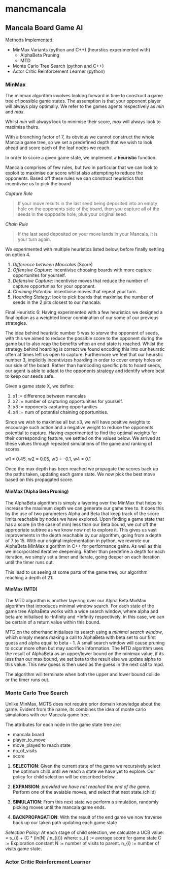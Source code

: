 # mancmancala

## Mancala Board Game AI 

Methods Implemented:
  * MinMax Variants (python and C++) (heurstics experimented with)
    * AlphaBeta Pruning
    * MTD
  * Monte Carlo Tree Search (python and C++)
  * Actor Critic Reinforcement Learner (python)
  
 ### MinMax
 The minmax algorithm involves looking forward in time to construct a game tree of possible game states.
 The assumption is that your opponent player will always play optimally. 
 We refer to the games agents respectively as *min* and *max*. 
 

Whilst *min* will always look to minimise their score, *max* will always look to maximise theirs.

With a branching factor of 7, its obvious we cannot construct the whole Mancala game tree, so we set a predefined depth that we wish to look ahead and score each of the leaf nodes we reach.

In order to score a given game state, we implement a **heuristic** function. 

Mancala comprises of few rules, but two in particular that we can look to exploit to maximise our score whilst also attempting to reduce the opponents. Based off these rules we can construct heuristics that incentivise us to pick the board  

*Capture Rule*
> If your move results in the last seed being deposited into an empty hole on the opponents side of the board, then you capture all of the seeds in the oppposite hole, plus your original seed.

*Chain Rule* 
> If the last seed deposited on your move lands in your Mancala, it is your turn again. 

We experimented with multiple heuristics listed below, before finally settling on option 4.
  1. *Difference between Mancalas* (Score)
  2. *Offensive Capture*: incentivise choosing boards with more capture opportunites for yourself.
  3. *Defensive Capture*: incentivise moves that reduce  the number of capture opportunies for your opponent.
  4. *Chaining Potential*: incentivise moves that repeat your turn. 
  5. *Hoarding Stategy*: look to pick boards that maximise the number of seeds in the 2 pits closest to our mancala.
     
    
Final Heuristic 6: 
Having experimented with a few heuristics we designed a final option as a weighted linear combination of our some of our previous strategies.

The idea behind heuristic number 5 was  to *starve* the opponent of seeds, with this we aimed to reduce the possible score to the opponent during the game but to also reap the benefits when an end state is reached. Whilst the strategy behind hoarding is correct we found encoding this into our heurstic often at times left us open to capture. Furthermore we feel that our heurstic number 3, implicitly incentivizes hoarding in order to cover empty holes on our side of the board. Rather than hardcoding specific pits to hoard seeds, our agent is able to adapt to the opponents strategy and identify where best to keep our seeds safe. 

Given a game state X, we define:
1. x1 := difference between mancalas 
2. x2 := number of capturing opportunities for yourself. 
3. x3 := opponents capturing opportunities 
4. x4 := num of potential chaining opportunities.

Since we wish to maximise all but x3, we will have positive weights to encourage such action and a negative weight to reduce the opponents potential to capture. Having experimented to find the optimal weights for their corresponding feature, we settled on the values below. We arrived at these values through repeated simulations of the game and ranking of scores.

w1 = 0.45, w2 = 0.05, w3 = -0.1, w4 = 0.1

Once the max depth has been reached we propagate the scores back up the paths taken, updating each game state. We now pick the best move based on this propagated score.
  
  #### MinMax (Alpha Beta Pruning)
The AlphaBeta algorithm is simply a layering over the MinMax that helps to increase the maximum depth we can generate our game tree to. It does this by the use of two parameters Alpha and Beta that keep track of the score limits reachable by nodes we have explored. Upon finding a game state that has a score (in the case of min) less than our Beta bound, we *cut* off the appropriate subtree as we know now not to explore it. This gives us vast improvements in the depth reachable by our algorithm, going from a depth of 7 to 15. With our original implementation in python, we rewrote our AlphaBeta MinMax algorithm in C++ for performance gains. As well as this we incorporated iterative deepening. Rather than predefine a depth for each iteration, we simply set a timer and iterate, going deeper on each iteration until the timer runs out.

This lead to us seeing at some parts of the game tree, our algorithm reaching a depth of 21. 
  
  #### MinMax (MTD)
The MTD algorithm is another layering over our Alpha Beta MinMax algorithm that introduces minimal window search. 
For each state of the game tree AlphaBeta works with a wide search window, where alpha and beta are initialised to -Infinity and +Infinity respectively. In this case, we can be certain of a return value within this bound. 

MTD on the otherhand initialises its search using a *minimal search window*, which simply means making a call to AlphaBeta with beta set to our first guess and alpha equal to beta - 1. A small search window will cause pruning to occur more often but may sacrifice information. The MTD algorithm uses the result of AlphaBeta as an upper/lower bound on the minimax value, if its less than our max bound, we set beta to the result else we update alpha to this value. This new guess is then used as the guess in the next call to mpd. 

The algorithm will terminate when both the upper and lower bound collide or the timer runs out. 

### Monte Carlo Tree Search
Unlike MinMax, MCTS does not require prior domain knowledge about the game. 
Evident from the name, its combines the idea of monte carlo simulations with our Mancala game tree.

The attributes for each node in the game state tree are:
  * mancala board
  * player_to_move
  * move_played to reach state
  * no_of_visits
  * score

1. **SELECTION**: 
Given the current state of the game we recursively select the optimum child until we reach a state
we have yet to explore. Our policy for child selection will be described below.

2. **EXPANSION**: *provided we have not reached the end of the game.*
Perform one of the avaiable moves, and select that next state.(child) 

3. **SIMULATION**:
From this next state we perform a simulation, randomly picking moves until the mancala game ends.

4. **BACKPROPAGATION**:
With the result of the end game we now traverse back up our taken path updating each game state 

*Selection Policy:* 
At each stage of child selection, we calculate a UCB value:
  = s_{i} + (C * (ln(N) / n_{i}))
  where: 
    s_{i} := average score for game state
    C := Exploration constant
    N := number of visits to parent. 
    n_{i} := number of visits game state.
    


### Actor Critic Reinforcment Learner
